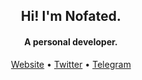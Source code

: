 <h2 align="center">Hi! I'm Nofated.</h2>
<h4 align="center">A personal developer.</h4>
<p align="center">
  <a href="https://nofated.win">Website</a> •
  <a href="https://twitter.com/nofated095">Twitter</a> •
  <a href="https://t.me/nofated">Telegram</a>
</p>
